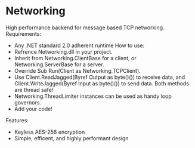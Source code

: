 # Networking
High performance backend for message based TCP networking.
Requirements:
 + Any .NET standard 2.0 adherent runtime
How to use:
 + Refrence Networking.dll in your project.
 + Inherit from Networking.ClientBase for a client, or Networking.ServerBase for a server.
 + Override Sub Run(Client as Networking.TCPClient).
 + Use Client.ReadJagged(Byref Output as byte()()) to receive data, and Client.WriteJagged(Byref Input as byte()()) to send data. Both methods are thread safe!
 + Networking.ThreadLimiter instances can be used as handy loop governors.
 + Add your code!

Features:
 + Keyless AES-256 encryption
 + Simple, efficent, and highly performant design
